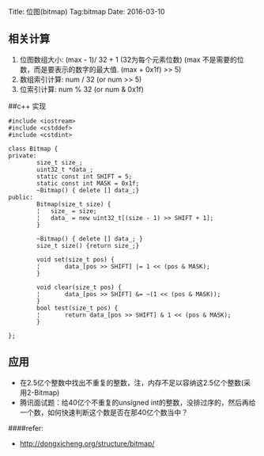 Title: 位图(bitmap)
Tag:bitmap
Date: 2016-03-10

## 相关计算

1. 位图数组大小: (max - 1)/ 32 + 1 (32为每个元素位数) (max 不是需要的位数，而是要表示的数字的最大值. (max + 0x1f) >> 5)
2. 数组索引计算: num / 32 (or num >> 5)
3. 位索引计算: num % 32 (or num & 0x1f)

##c++ 实现

    #include <iostream>
    #include <cstddef>
    #include <cstdint>

    class Bitmap {
    private:
            size_t size_;
            uint32_t *data_;
            static const int SHIFT = 5;
            static const int MASK = 0x1f;
            ~Bitmap() { delete [] data_;}
    public:
            Bitmap(size_t size) {
            ¦   size_ = size;
            ¦   data_ = new uint32_t[(size - 1) >> SHIFT + 1];
            }

            ~Bitmap() { delete [] data_; }
            size_t size() {return size_;}

            void set(size_t pos) {
            ¦       data_[pos >> SHIFT] |= 1 << (pos & MASK);
            }

            void clear(size_t pos) {
            ¦       data_[pos >> SHIFT] &= ~(1 << (pos & MASK));
            }
            bool test(size_t pos) {
            ¦       return data_[pos >> SHIFT] & 1 << (pos & MASK);
            }

    };

## 应用

- 在2.5亿个整数中找出不重复的整数，注，内存不足以容纳这2.5亿个整数(采用2-Bitmap)
- 腾讯面试题：给40亿个不重复的unsigned int的整数，没排过序的，然后再给一个数，如何快速判断这个数是否在那40亿个数当中？

####refer:
- http://dongxicheng.org/structure/bitmap/
